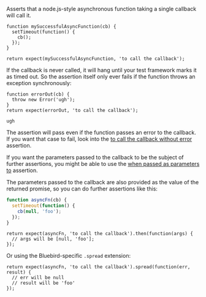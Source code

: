 Asserts that a node.js-style asynchronous function taking a single callback
will call it.

```js#async:true
function mySuccessfulAsyncFunction(cb) {
  setTimeout(function() {
    cb();
  });
}

return expect(mySuccessfulAsyncFunction, 'to call the callback');
```

If the callback is never called, it will hang until your test framework marks
it as timed out. So the assertion itself only ever fails if the function
throws an exception synchronously:

```js#async:true
function errorOut(cb) {
  throw new Error('ugh');
}
return expect(errorOut, 'to call the callback');
```

```output
ugh
```

The assertion will pass even if the function passes an error to the callback.
If you want that case to fail, look into the
[to call the callback without error](/assertions/function/to-call-the-callback-without-error/)
assertion.

If you want the parameters passed to the callback to be the subject of further assertions,
you might be able to use the
[when passed as parameters to](/assertions/array-like/when-passed-as-parameters-to/) assertion.

The parameters passed to the callback are also provided as the value of the returned promise,
so you can do further assertions like this:

```js
function asyncFn(cb) {
  setTimeout(function() {
    cb(null, 'foo');
  });
}
```

```js#async:true
return expect(asyncFn, 'to call the callback').then(function(args) {
  // args will be [null, 'foo'];
});
```

Or using the Bluebird-specific `.spread` extension:

```js#async:true
return expect(asyncFn, 'to call the callback').spread(function(err, result) {
  // err will be null
  // result will be 'foo'
});
```
